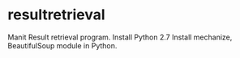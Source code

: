 # resultretrieval
Manit Result retrieval program. 
Install Python 2.7
Install mechanize, BeautifulSoup module in Python. 
